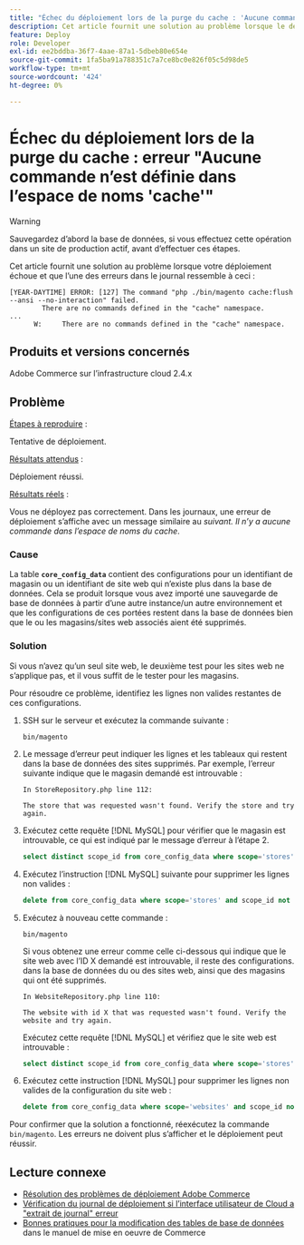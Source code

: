 ```yaml
---
title: "Échec du déploiement lors de la purge du cache : 'Aucune commande n'est définie dans l'erreur 'espace de noms du cache'"
description: Cet article fournit une solution au problème lorsque le déploiement échoue avec l’erreur suivante **Aucune commande n’est définie dans l’espace de noms du cache**.
feature: Deploy
role: Developer
exl-id: ee2bddba-36f7-4aae-87a1-5dbeb80e654e
source-git-commit: 1fa5ba91a788351c7a7ce8bc0e826f05c5d98de5
workflow-type: tm+mt
source-wordcount: '424'
ht-degree: 0%

---
```



# Échec du déploiement lors de la purge du cache : erreur &quot;Aucune commande n’est définie dans l’espace de noms &#39;cache&#39;&quot;

>[!WARNING]
>
>Sauvegardez d’abord la base de données, si vous effectuez cette opération dans un site de production actif, avant d’effectuer ces étapes.

Cet article fournit une solution au problème lorsque votre déploiement échoue et que l’une des erreurs dans le journal ressemble à ceci :

```
[YEAR-DAYTIME] ERROR: [127] The command "php ./bin/magento cache:flush --ansi --no-interaction" failed.
        There are no commands defined in the "cache" namespace.
...
      W:     There are no commands defined in the "cache" namespace.
```

## Produits et versions concernés

Adobe Commerce sur l’infrastructure cloud 2.4.x

## Problème

<u>Étapes à reproduire</u> :

Tentative de déploiement.

<u>Résultats attendus</u> :

Déploiement réussi.

<u>Résultats réels</u> :

Vous ne déployez pas correctement. Dans les journaux, une erreur de déploiement s’affiche avec un message similaire au *suivant. Il n’y a aucune commande dans l’espace de noms du cache*.

### Cause

La table **`core_config_data`** contient des configurations pour un identifiant de magasin ou un identifiant de site web qui n’existe plus dans la base de données. Cela se produit lorsque vous avez importé une sauvegarde de base de données à partir d’une autre instance/un autre environnement et que les configurations de ces portées restent dans la base de données bien que le ou les magasins/sites web associés aient été supprimés.

### Solution

Si vous n’avez qu’un seul site web, le deuxième test pour les sites web ne s’applique pas, et il vous suffit de le tester pour les magasins.

Pour résoudre ce problème, identifiez les lignes non valides restantes de ces configurations.

1. SSH sur le serveur et exécutez la commande suivante :

   `bin/magento`

1. Le message d’erreur peut indiquer les lignes et les tableaux qui restent dans la base de données des sites supprimés. Par exemple, l’erreur suivante indique que le magasin demandé est introuvable :

   ```...
   In StoreRepository.php line 112:
   
   The store that was requested wasn't found. Verify the store and try again.
   ```

1. Exécutez cette requête [!DNL MySQL] pour vérifier que le magasin est introuvable, ce qui est indiqué par le message d’erreur à l’étape 2.

   ```sql
   select distinct scope_id from core_config_data where scope='stores' and scope_id not in (select store_id from store);
   ```

1. Exécutez l’instruction [!DNL MySQL] suivante pour supprimer les lignes non valides :

   ```sql
   delete from core_config_data where scope='stores' and scope_id not in (select store_id from store);
   ```

1. Exécutez à nouveau cette commande :

   `bin/magento`

   Si vous obtenez une erreur comme celle ci-dessous qui indique que le site web avec l’ID X demandé est introuvable, il reste des configurations.        dans la base de données du ou des sites web, ainsi que des magasins qui ont été supprimés.

   ```
   In WebsiteRepository.php line 110:
   
   The website with id X that was requested wasn't found. Verify the website and try again.
   ```

   Exécutez cette requête [!DNL MySQL] et vérifiez que le site web est introuvable :

   ```sql
   select distinct scope_id from core_config_data where scope='stores' and scope_id not in (select store_id from store);
   ```

1. Exécutez cette instruction [!DNL MySQL] pour supprimer les lignes non valides de la configuration du site web :

   ```sql
   delete from core_config_data where scope='websites' and scope_id not in (select website_id from store_website);
   ```

Pour confirmer que la solution a fonctionné, réexécutez la commande `bin/magento`. Les erreurs ne doivent plus s’afficher et le déploiement peut réussir.

## Lecture connexe

* [Résolution des problèmes de déploiement Adobe Commerce](https://experienceleague.adobe.com/en/docs/commerce-knowledge-base/kb/troubleshooting/deployment/magento-deployment-troubleshooter)
* [Vérification du journal de déploiement si l’interface utilisateur de Cloud a &quot;extrait de journal&quot; erreur](https://experienceleague.adobe.com/en/docs/commerce-knowledge-base/kb/troubleshooting/miscellaneous/checking-deployment-log-if-the-cloud-ui-shows-log-snipped-error)
* [ Bonnes pratiques pour la modification des tables de base de données](https://experienceleague.adobe.com/en/docs/commerce-operations/implementation-playbook/best-practices/development/modifying-core-and-third-party-tables#why-adobe-recommends-avoiding-modifications) dans le manuel de mise en oeuvre de Commerce
